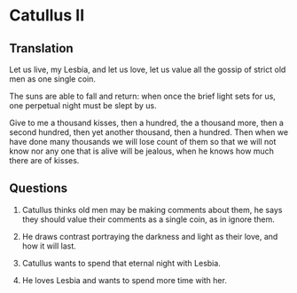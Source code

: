 # Catullus II

## Translation

Let us live, my Lesbia, and let us love, let us value all the gossip of strict old men as one single coin.

The suns are able to fall and return: when once the brief light sets for us, one perpetual night must be slept by us.

Give to me a thousand kisses, then a hundred, the a thousand more, then a second hundred, then yet another thousand, then a hundred. Then when we have done many thousands we will lose count of them so that we will not know nor any one that is alive will be jealous, when he knows how much there are of kisses.

## Questions

1. Catullus thinks old men may be making comments about them, he says they should value their comments as a single coin, as in ignore them.

2. He draws contrast portraying the darkness and light as their love, and how it will last.

3. Catullus wants to spend that eternal night with Lesbia.

4. He loves Lesbia and wants to spend more time with her.
